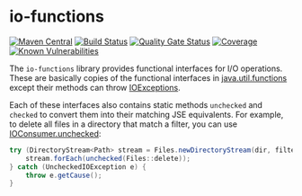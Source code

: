 # io-functions
[![Maven Central](https://img.shields.io/maven-central/v/com.github.robtimus/io-functions)](https://search.maven.org/artifact/com.github.robtimus/io-functions)
[![Build Status](https://github.com/robtimus/io-functions/actions/workflows/build.yml/badge.svg)](https://github.com/robtimus/io-functions/actions/workflows/build.yml)
[![Quality Gate Status](https://sonarcloud.io/api/project_badges/measure?project=com.github.robtimus%3Aio-functions&metric=alert_status)](https://sonarcloud.io/summary/overall?id=com.github.robtimus%3Aio-functions)
[![Coverage](https://sonarcloud.io/api/project_badges/measure?project=com.github.robtimus%3Aio-functions&metric=coverage)](https://sonarcloud.io/summary/overall?id=com.github.robtimus%3Aio-functions)
[![Known Vulnerabilities](https://snyk.io/test/github/robtimus/io-functions/badge.svg)](https://snyk.io/test/github/robtimus/io-functions)

The `io-functions` library provides functional interfaces for I/O operations. These are basically copies of the functional interfaces in [java.util.functions](https://docs.oracle.com/javase/8/docs/api/java/util/function/package-summary.html) except their methods can throw [IOExceptions](https://docs.oracle.com/javase/8/docs/api/java/io/IOException.html).

Each of these interfaces also contains static methods `unchecked` and `checked` to convert them into their matching JSE equivalents. For example, to delete all files in a directory that match a filter, you can use [IOConsumer.unchecked](https://robtimus.github.io/io-functions/apidocs/com/github/robtimus/io/function/IOConsumer.html#unchecked-com.github.robtimus.io.function.IOConsumer-):

```java
try (DirectoryStream<Path> stream = Files.newDirectoryStream(dir, filter)) {
    stream.forEach(unchecked(Files::delete));
} catch (UncheckedIOException e) {
    throw e.getCause();
}
```
